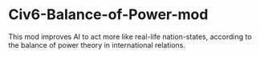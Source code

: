 # Civ6-Balance-of-Power-mod
This mod improves AI to act more like real-life nation-states, according to the balance of power theory in international relations.
